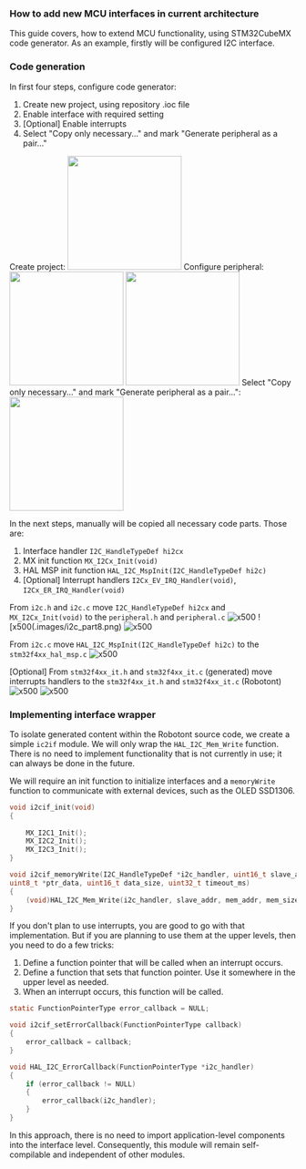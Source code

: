 ### How to add new MCU interfaces in current architecture

This guide covers, how to extend MCU functionality, using STM32CubeMX code generator.
As an example, firstly will be configured I2C interface.

### Code generation

In first four steps, configure code generator:
 1. Create new project, using repository .ioc file
 2. Enable interface with required setting
 3. [Optional] Enable interrupts
 4. Select "Copy only necessary..." and mark "Generate peripheral as a pair..."

Create project:
<img src=".images/i2c_part1.png" width="200">
Configure peripheral:
<img src=".images/i2c_part3.png" width="200">
<img src=".images/i2c_part4.png" width="200">
Select "Copy only necessary..." and mark "Generate peripheral as a pair...":
<img src=".images/i2c_part5.png" width="200">

In the next steps, manually will be copied all necessary code parts.
Those are:
 1. Interface handler `I2C_HandleTypeDef hi2cx`
 2. MX init function `MX_I2Cx_Init(void)`
 3. HAL MSP init function `HAL_I2C_MspInit(I2C_HandleTypeDef hi2c)`
 4. [Optional] Interrupt handlers `I2Cx_EV_IRQ_Handler(void)`, `I2Cx_ER_IRQ_Handler(void)`

From `i2c.h` and `i2c.c` move `I2C_HandleTypeDef hi2cx` and `MX_I2Cx_Init(void)` to the `peripheral.h` and `peripheral.c`
![x500](.images/i2c_part7.png)
![x500(.images/i2c_part8.png)
![x500](.images/i2c_part9.png)

From `i2c.c` move `HAL_I2C_MspInit(I2C_HandleTypeDef hi2c)` to the `stm32f4xx_hal_msp.c`
![x500](.images/i2c_part10.png)

[Optional] From `stm32f4xx_it.h` and `stm32f4xx_it.c` (generated) move interrupts handlers to the `stm32f4xx_it.h` and `stm32f4xx_it.c` (Robotont)
![x500](.images/i2c_part11.png)
![x500](.images/i2c_part12.png)

### Implementing interface wrapper

To isolate generated content within the Robotont source code, we create a simple `ic2if` module. We will only wrap the `HAL_I2C_Mem_Write` function. There is no need to implement functionality that is not currently in use; it can always be done in the future.

We will require an init function to initialize interfaces and a `memoryWrite` function to communicate with external devices, such as the OLED SSD1306.

```c
void i2cif_init(void)
{
        
    MX_I2C1_Init();
    MX_I2C2_Init();
    MX_I2C3_Init();
}

void i2cif_memoryWrite(I2C_HandleTypeDef *i2c_handler, uint16_t slave_addr, uint16_t mem_addr, uint16_t mem_size,
uint8_t *ptr_data, uint16_t data_size, uint32_t timeout_ms)
{
    (void)HAL_I2C_Mem_Write(i2c_handler, slave_addr, mem_addr, mem_size, ptr_data, data_size, timeout_ms);
}
```

If you don't plan to use interrupts, you are good to go with that implementation. But if you are planning to use them at the upper levels, then you need to do a few tricks:

 1. Define a function pointer that will be called when an interrupt occurs.
 2. Define a function that sets that function pointer. Use it somewhere in the upper level as needed.
 3. When an interrupt occurs, this function will be called.

```c
static FunctionPointerType error_callback = NULL; 

void i2cif_setErrorCallback(FunctionPointerType callback)
{
    error_callback = callback;
}

void HAL_I2C_ErrorCallback(FunctionPointerType *i2c_handler)
{
    if (error_callback != NULL)
    {
        error_callback(i2c_handler);
    }
}
```

In this approach, there is no need to import application-level components into the interface level. Consequently, this module will remain self-compilable and independent of other modules.
